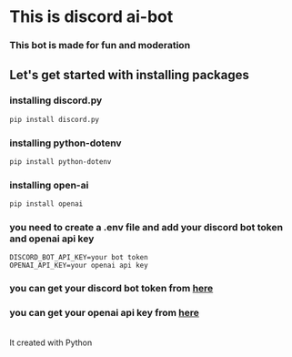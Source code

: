 # This is discord ai-bot
### This bot is made for fun and moderation
## Let's get started with installing packages
### installing discord.py
```bash
pip install discord.py
```
### installing python-dotenv
```bash
pip install python-dotenv
```
### installing open-ai
```bash
pip install openai
```
### you need to create a .env file and add your discord bot token and openai api key
```env
DISCORD_BOT_API_KEY=your bot token
OPENAI_API_KEY=your openai api key
```
### you can get your discord bot token from [here](https://discord.com/developers/applications)
### you can get your openai api key from [here](https://platform.openai.com/account/api-keys)
<br>
It created with Python